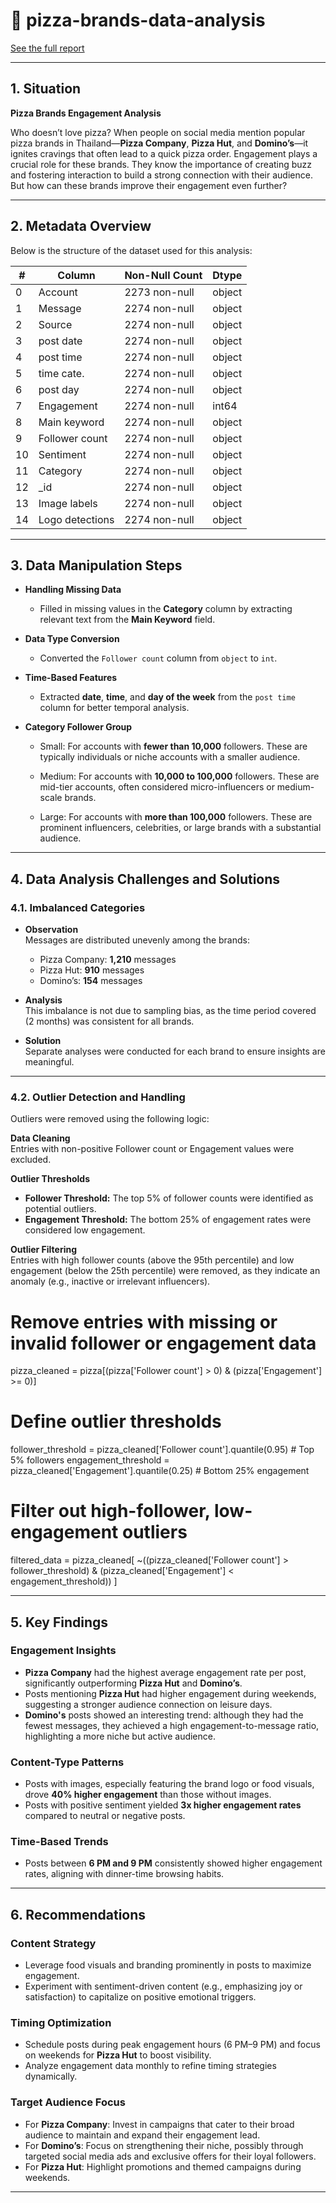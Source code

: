 # 🍕 pizza-brands-data-analysis

[See the full report](https://pizza-brands-data-analysis.my.canva.site/)

---

## 1. Situation

**Pizza Brands Engagement Analysis**  

Who doesn’t love pizza? When people on social media mention popular pizza brands in Thailand—**Pizza Company**, **Pizza Hut**, and **Domino’s**—it ignites cravings that often lead to a quick pizza order. Engagement plays a crucial role for these brands. They know the importance of creating buzz and fostering interaction to build a strong connection with their audience. But how can these brands improve their engagement even further?

---

## 2. Metadata Overview

Below is the structure of the dataset used for this analysis:

| #   | Column           | Non-Null Count  | Dtype  |
|-----|------------------|-----------------|--------|
| 0   | Account          | 2273 non-null  | object |
| 1   | Message          | 2274 non-null  | object |
| 2   | Source           | 2274 non-null  | object |
| 3   | post date        | 2274 non-null  | object |
| 4   | post time        | 2274 non-null  | object |
| 5   | time cate.       | 2274 non-null  | object |
| 6   | post day         | 2274 non-null  | object |
| 7   | Engagement       | 2274 non-null  | int64  |
| 8   | Main keyword     | 2274 non-null  | object |
| 9   | Follower count   | 2274 non-null  | object |
| 10  | Sentiment        | 2274 non-null  | object |
| 11  | Category         | 2274 non-null  | object |
| 12  | _id              | 2274 non-null  | object |
| 13  | Image labels     | 2274 non-null  | object |
| 14  | Logo detections  | 2274 non-null  | object |

---

## 3. Data Manipulation Steps

- **Handling Missing Data**
  - Filled in missing values in the **Category** column by extracting relevant text from the **Main Keyword** field.

- **Data Type Conversion**
  - Converted the `Follower count` column from `object` to `int`.

- **Time-Based Features**
  - Extracted **date**, **time**, and **day of the week** from the `post time` column for better temporal analysis.

- **Category Follower Group**
  - Small: For accounts with **fewer than 10,000** followers.
    These are typically individuals or niche accounts with a smaller audience.

  - Medium: For accounts with **10,000 to 100,000** followers.
    These are mid-tier accounts, often considered micro-influencers or medium-scale brands.

  - Large: For accounts with **more than 100,000** followers.
    These are prominent influencers, celebrities, or large brands with a substantial audience.

---

## 4. Data Analysis Challenges and Solutions

### 4.1. Imbalanced Categories
- **Observation**  
Messages are distributed unevenly among the brands:  
  - Pizza Company: **1,210** messages  
  - Pizza Hut: **910** messages  
  - Domino’s: **154** messages  

- **Analysis**  
This imbalance is not due to sampling bias, as the time period covered (2 months) was consistent for all brands.

- **Solution**  
Separate analyses were conducted for each brand to ensure insights are meaningful.

---

### 4.2. Outlier Detection and Handling

Outliers were removed using the following logic:

**Data Cleaning**  
Entries with non-positive Follower count or Engagement values were excluded.

**Outlier Thresholds**  
- **Follower Threshold:** The top 5% of follower counts were identified as potential outliers.  
- **Engagement Threshold:** The bottom 25% of engagement rates were considered low engagement.

**Outlier Filtering**  
Entries with high follower counts (above the 95th percentile) and low engagement (below the 25th percentile) were removed, as they indicate an anomaly (e.g., inactive or irrelevant influencers).

# Remove entries with missing or invalid follower or engagement data
pizza_cleaned = pizza[(pizza['Follower count'] > 0) & (pizza['Engagement'] >= 0)]

# Define outlier thresholds
follower_threshold = pizza_cleaned['Follower count'].quantile(0.95)  # Top 5% followers
engagement_threshold = pizza_cleaned['Engagement'].quantile(0.25)    # Bottom 25% engagement

# Filter out high-follower, low-engagement outliers
filtered_data = pizza_cleaned[
    ~((pizza_cleaned['Follower count'] > follower_threshold) & 
      (pizza_cleaned['Engagement'] < engagement_threshold))
]

---

## 5. Key Findings

### **Engagement Insights**
- **Pizza Company** had the highest average engagement rate per post, significantly outperforming **Pizza Hut** and **Domino’s**. 
- Posts mentioning **Pizza Hut** had higher engagement during weekends, suggesting a stronger audience connection on leisure days.
- **Domino's** posts showed an interesting trend: although they had the fewest messages, they achieved a high engagement-to-message ratio, highlighting a more niche but active audience.

### **Content-Type Patterns**
- Posts with images, especially featuring the brand logo or food visuals, drove **40% higher engagement** than those without images.
- Posts with positive sentiment yielded **3x higher engagement rates** compared to neutral or negative posts.

### **Time-Based Trends**
- Posts between **6 PM and 9 PM** consistently showed higher engagement rates, aligning with dinner-time browsing habits.

---

## 6. Recommendations

### **Content Strategy**
- Leverage food visuals and branding prominently in posts to maximize engagement.
- Experiment with sentiment-driven content (e.g., emphasizing joy or satisfaction) to capitalize on positive emotional triggers.

### **Timing Optimization**
- Schedule posts during peak engagement hours (6 PM–9 PM) and focus on weekends for **Pizza Hut** to boost visibility.
- Analyze engagement data monthly to refine timing strategies dynamically.

### **Target Audience Focus**
- For **Pizza Company**: Invest in campaigns that cater to their broad audience to maintain and expand their engagement lead.
- For **Domino’s**: Focus on strengthening their niche, possibly through targeted social media ads and exclusive offers for their loyal followers.
- For **Pizza Hut**: Highlight promotions and themed campaigns during weekends.

---
